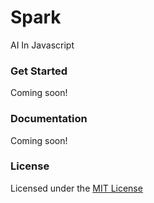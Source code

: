 # Spark

AI In Javascript

### Get Started

Coming soon!

### Documentation

Coming soon!

### License

Licensed under the [MIT License](https://kingpixil.github.io/license)
